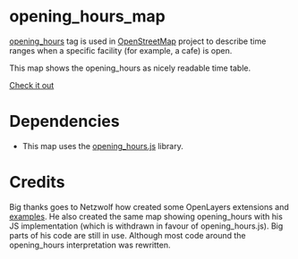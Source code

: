 # opening_hours_map

[opening_hours](http://wiki.openstreetmap.org/wiki/Key:opening_hours) tag is used in [OpenStreetMap](http://openstreetmap.org) project to describe time ranges when a specific facility (for example, a cafe) is open.

This map shows the opening_hours as nicely readable time table.

[Check it out][online]

[online]: http://robin.de.marissa.hostorama.ch/osm/opening_hours_map/opening_hours_map.html

# Dependencies
* This map uses the [opening_hours.js][oh-lib] library.

[oh-lib]: https://github.com/ypid/opening_hours.js

# Credits
Big thanks goes to Netzwolf how created some OpenLayers extensions and [examples][]. He also created the same map showing opening\_hours with his JS implementation (which is withdrawn in favour of opening\_hours.js). Big parts of his code are still in use. Although most code around the opening\_hours interpretation was rewritten.

[examples]: http://www.netzwolf.info/kartografie/openlayers/
